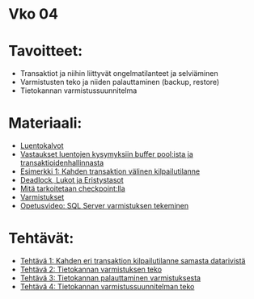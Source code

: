 # Vko 04
# Tavoitteet:

- Transaktiot ja niihin liittyvät ongelmatilanteet ja selviäminen
- Varmistusten teko ja niiden palauttaminen (backup, restore)
- Tietokannan varmistussuunnitelma



# Materiaali: 

- [ Luentokalvot ](Luentokalvot_04.pdf)
- [ Vastaukset luentojen kysymyksiin buffer pool:ista ja transaktioidenhallinnasta ](Luentojen_vko4n_vastaukset_transaktoiidenhallinnasta.pdf)
- [Esimerkki 1: Kahden transaktion välinen kilpailutilanne](Transaktiot.pdf)
- [ Deadlock, Lukot ja Eristystasot ](Deadlock_Lukot_Eristystasot.pdf)
- [ Mitä tarkoitetaan checkpoint:lla ](checkpoint.pdf)
- [ Varmistukset ](Varmistukset.pdf)
- [ Opetusvideo: SQL Server varmistuksen tekeminen ](https://video.haaga-helia.fi/media/t/0_ro5q7nae)



# Tehtävät: 

- [Tehtävä 1: Kahden eri transaktion kilpailutilanne samasta datarivistä](Tehtava_01.md)
- [Tehtävä 2: Tietokannan varmistuksen teko](Tehtava_02.md)
- [Tehtävä 3: Tietokannan palauttaminen varmistuksesta](Tehtava_03.md)
- [Tehtävä 4: Tietokannan varmistussuunnitelman teko](Tehtava_04.md)


